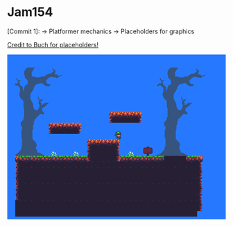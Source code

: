 # Jam154

[Commit 1]:
-> Platformer mechanics
-> Placeholders for graphics

[Credit to Buch for placeholders!](https://opengameart.org/users/buch)


![First lower-than-alpha-release](firstcommit.png)
